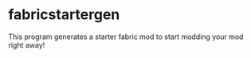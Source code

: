 # fabricstartergen
This program generates a starter fabric mod to start modding your mod right away!
